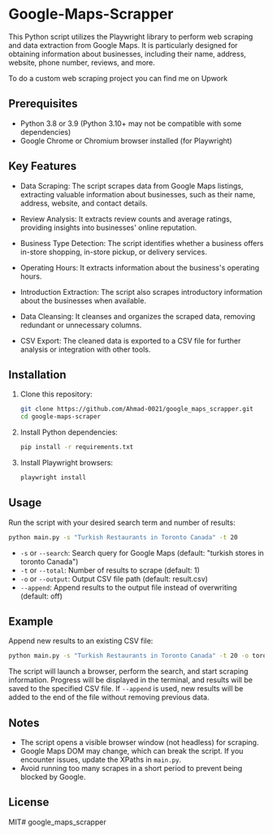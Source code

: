 # Google-Maps-Scrapper

This Python script utilizes the Playwright library to perform web scraping and data extraction from Google Maps. It is particularly designed for obtaining information about businesses, including their name, address, website, phone number, reviews, and more.

To do a custom web scraping project you can find me on Upwork

## Prerequisites

- Python 3.8 or 3.9 (Python 3.10+ may not be compatible with some dependencies)
- Google Chrome or Chromium browser installed (for Playwright)

## Key Features

- Data Scraping: The script scrapes data from Google Maps listings, extracting valuable information about businesses, such as their name, address, website, and contact details.

- Review Analysis: It extracts review counts and average ratings, providing insights into businesses' online reputation.

- Business Type Detection: The script identifies whether a business offers in-store shopping, in-store pickup, or delivery services.

- Operating Hours: It extracts information about the business's operating hours.

- Introduction Extraction: The script also scrapes introductory information about the businesses when available.

- Data Cleansing: It cleanses and organizes the scraped data, removing redundant or unnecessary columns.

- CSV Export: The cleaned data is exported to a CSV file for further analysis or integration with other tools.

## Installation

1. Clone this repository:
   ```bash
   git clone https://github.com/Ahmad-0021/google_maps_scrapper.git
   cd google-maps-scraper
   ```
2. Install Python dependencies:
   ```bash
   pip install -r requirements.txt
   ```
3. Install Playwright browsers:
   ```bash
   playwright install
   ```

## Usage

Run the script with your desired search term and number of results:

```bash
python main.py -s "Turkish Restaurants in Toronto Canada" -t 20
```

- `-s` or `--search`: Search query for Google Maps (default: "turkish stores in toronto Canada")
- `-t` or `--total`: Number of results to scrape (default: 1)
- `-o` or `--output`: Output CSV file path (default: result.csv)
- `--append`: Append results to the output file instead of overwriting (default: off)

## Example

Append new results to an existing CSV file:

```bash
python main.py -s "Turkish Restaurants in Toronto Canada" -t 20 -o toronto_turkish_restaurants.csv --append
```

The script will launch a browser, perform the search, and start scraping information. Progress will be displayed in the terminal, and results will be saved to the specified CSV file. If `--append` is used, new results will be added to the end of the file without removing previous data.

## Notes

- The script opens a visible browser window (not headless) for scraping.
- Google Maps DOM may change, which can break the script. If you encounter issues, update the XPaths in `main.py`.
- Avoid running too many scrapes in a short period to prevent being blocked by Google.

## License

MIT# google_maps_scrapper
